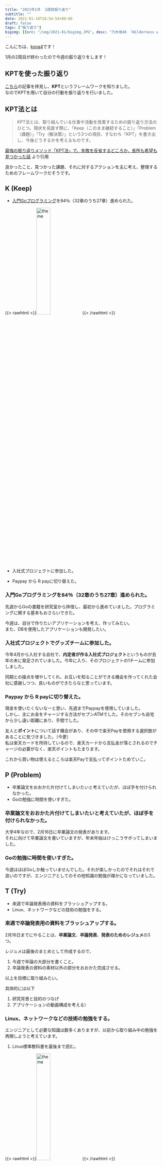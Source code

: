 ```yaml
---
title: "2021年1月  2週目振り返り"
subtitle: ""
date: 2021-01-18T18:54:54+09:00
draft: false
tags: ["振り返り"]
bigimg: [{src: "/img/2021-01/bigimg.JPG", desc: "乃木坂46 『Wilderness world』より"}]
---
```


こんにちは、[kona4](https://twitter.com/YoKaU2)です！
 
 1月の2周目が終わったので今週の振り返りをします！

 <!--more-->

 ## KPTを使った振り返り

[こちら](https://engineer.dena.com/posts/2021.01/kencom-hoken-team-building/)の記事を拝見し、**KPT**というフレームワークを知りました。  
なのでKPTを用いて自分の行動を振り返りを行いました。

## KPT法とは

>KPT法とは、取り組んでいる仕事や活動を改善するための振り返り方法のひとつ。現状を見直す際に、「Keep（このまま継続すること）」「Problem（課題）」「Try（解決策）」という3つの項目、すなわち「KPT」を書き出し、今後どうするかを考えるものです。

[最強の振り返りメソッド「KPT法」で、失敗を反省するどころか、長所も希望も見つかった話](https://studyhacker.net/kpt-jissen-hokoku) より引用

良かったこと、見つかった課題、それに対するアクションを主に考え、整理するためのフレームワークだそうです。

## K (Keep)

- [入門Goプログラミング](https://www.amazon.co.jp/%E5%85%A5%E9%96%80Go%E3%83%97%E3%83%AD%E3%82%B0%E3%83%A9%E3%83%9F%E3%83%B3%E3%82%B0-Nathan-Youngman-ebook/dp/B07Q23N697)を84％（32章のうち27章）進められた。

{{< rawhtml >}}<img src="/img/2021-01/go-book.jpg" alt="theme" width=30%>{{< /rawhtml >}}

- 入社式プロジェクトに参加した。

- Paypay から R payに切り替えた。

### 入門Goプログラミングを84％（32章のうち27章）進められた。
先週からGoの書籍を研究室から拝借し、最初から進めていました。プログラミングに関する基本もおさらいできた。

今週は、自分で作りたいアプリケーションを考え、作ってみたい。  
また、DBを使用したアプリケーションも開発したい。

### 入社式プロジェクトでグッズチームに参加した。
今年4月から入社する会社で、**内定者が作る入社式プロジェクト**というものが去年の末に発足されていました。今年に入り、そのプロジェクトの1チームに参加しました。

同期との接点を増やしてくれ、お互いを知ることができる機会を作ってくれた会社に感謝しつつ、良いものができたらなと思っています。

### Paypay から R payに切り替えた。
現金を使いたくないなーと思い、先週までPaypayを使用していました。  
しかし、主にお金をチャージする方法がセブンATMでした。そのセブンも自宅から少し遠い距離にあり、手間でした。

友人と**ポイント**について話す機会があり、その中で楽天Payを使用する選択肢があることに気づきました。（今更）  
私は楽天カードを所持しているので、楽天カードから支払金が落とされるのでチャージの必要がなく、楽天ポイントもたまります。

これから買い物は使えるところは楽天Payで支払ってポイントためていこ。

## P (Problem)

-  卒業論文をおおかた片付けてしまいたいと考えていたが、ほぼ手を付けられなかった。
- Goの勉強に時間を使いすぎた。

### 卒業論文をおおかた片付けてしまいたいと考えていたが、ほぼ手を付けられなかった。

大学4年なので、2月16日に卒業論文の発表があります。  
それに向けて卒業論文を書いていますが、年末年始はけっこうサボってしまいました。

### Goの勉強に時間を使いすぎた。

今週はほぼGoしか触っていませんでした。それが楽しかったのでそれはそれで良いのですが、エンジニアとしてのその他知識の勉強が疎かになっていました。

## T (Try)

- 来週で卒論発表用の資料をブラッシュアップする。
- Linux、ネットワークなどの技術の勉強をする。

### 来週で卒論発表用の資料をブラッシュアップする。

2月16日までにやることは、**卒業論文**、**卒論発表**、**発表のためのレジュメ**の3つ。

レジュメは最後のまとめとして作成するので、

1. 今週で卒論の大部分を書くこと。
2. 卒論発表の資料の素材以外の部分をおおかた完成させる。

以上を目標に取り組みたい。

具体的には以下
1. 研究背景と目的のつなげ
2. アプリケーションの動画構成を考える）

### Linux、ネットワークなどの技術の勉強をする。

エンジニアとして必要な知識は数多くありますが、以前から取り組み中の勉強を再開しようと考えています。

1. Linux標準教科書を最後まで読む。

{{< rawhtml >}}<img src="/img/2021-01/linux.jpg" alt="theme" width=30%>{{< /rawhtml >}}
1. [プロになるためのWeb技術入門](https://www.amazon.co.jp/%E3%80%8C%E3%83%97%E3%83%AD%E3%81%AB%E3%81%AA%E3%82%8B%E3%81%9F%E3%82%81%E3%81%AEWeb%E6%8A%80%E8%A1%93%E5%85%A5%E9%96%80%E3%80%8D-%E2%80%95%E2%80%95%E3%81%AA%E3%81%9C%E3%80%81%E3%81%82%E3%81%AA%E3%81%9F%E3%81%AFWeb%E3%82%B7%E3%82%B9%E3%83%86%E3%83%A0%E3%82%92%E9%96%8B%E7%99%BA%E3%81%A7%E3%81%8D%E3%81%AA%E3%81%84%E3%81%AE%E3%81%8B-%E5%B0%8F%E6%A3%AE-%E8%A3%95%E4%BB%8B/dp/4774142352) を読む。

{{< rawhtml >}}<img src="/img/2021-01/pro.jpg" alt="theme" width=30%>{{< /rawhtml >}}